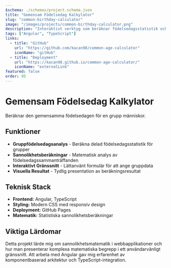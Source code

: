 ```yaml
---
$schema: ./schemas/project.schema.json
title: "Gemensam Födelsedag Kalkylator"
slug: "common-birthday-calculator"
image: "/images/projects/common-birthday-calculator.png"
description: "Interaktivt verktyg som beräknar födelsedagsstatistik och sannolikhetssammanträffanden för grupper av människor."
tags: ["Angular", "TypeScript"]
links:
  - title: "GitHub"
    url: "https://github.com/kacan98/common-age-calculator"
    iconName: "gitHub"
  - title: "Deployment"
    url: "https://kacan98.github.io/common-age-calculator/"
    iconName: "externalLink"
featured: false
order: 95 
---
```


# Gemensam Födelsedag Kalkylator

Beräknar den gemensamma födelsedagen för en grupp människor.

## Funktioner

- **Gruppfödelsedagsanalys** - Beräkna delad födelsedagsstatistik för grupper
- **Sannolikhetsberäkningar** - Matematisk analys av födelsedagssammanträffanden
- **Interaktivt Gränssnitt** - Lättanvänt formulär för att ange gruppdata
- **Visuella Resultat** - Tydlig presentation av beräkningsresultat

## Teknisk Stack

- **Frontend:** Angular, TypeScript
- **Styling:** Modern CSS med responsiv design
- **Deployment:** GitHub Pages
- **Matematik:** Statistiska sannolikhetsberäkningar

## Viktiga Lärdomar

Detta projekt lärde mig om sannolikhetsmatematik i webbapplikationer och hur man presenterar komplexa matematiska begrepp i ett användarvänligt gränssnitt. Att arbeta med Angular gav mig erfarenhet av komponentbaserad arkitektur och TypeScript-integration.